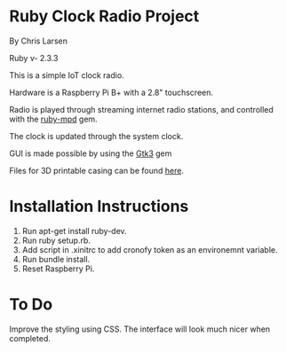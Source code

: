 # Ruby Clock Radio Project

By Chris Larsen

Ruby v- 2.3.3

This is a simple IoT clock radio.

Hardware is a Raspberry Pi B+ with a 2.8" touchscreen.

Radio is played through streaming internet radio stations, and controlled with the [ruby-mpd](https://rubygems.org/gems/ruby-mpd) gem.

The clock is updated through the system clock.

GUI is made possible by using the [Gtk3](https://rubygems.org/gems/gtk3) gem

Files for 3D printable casing can be found [here](https://a360.co/2QgYqZv).

# Installation Instructions

1. Run apt-get install ruby-dev.
2. Run ruby setup.rb.
3. Add script in .xinitrc to add cronofy token as an environemnt variable.
3. Run bundle install.
4. Reset Raspberry Pi.

# To Do

Improve the styling using CSS. The interface will look much nicer when completed.

